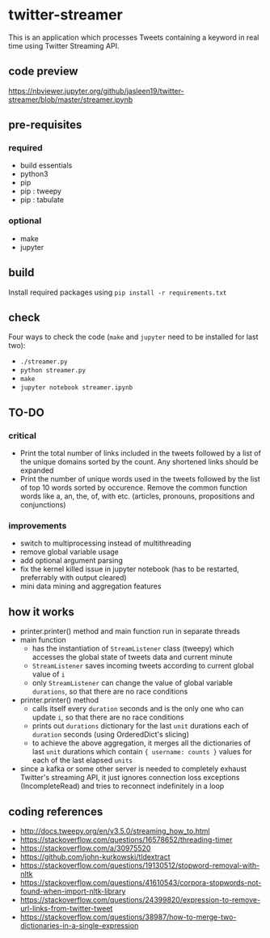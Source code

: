# twitter-streamer
This is an application which processes Tweets containing a keyword in real time using Twitter Streaming API.

## code preview
https://nbviewer.jupyter.org/github/jasleen19/twitter-streamer/blob/master/streamer.ipynb

## pre-requisites
### required
- build essentials
- python3
- pip
- pip : tweepy
- pip : tabulate
### optional
- make
- jupyter

## build
Install required packages using `pip install -r requirements.txt`

## check
Four ways to check the code (`make` and `jupyter` need to be installed for last two):
- `./streamer.py`
- `python streamer.py`
- `make`
- `jupyter notebook streamer.ipynb`

## TO-DO
### critical
- Print the total number of links included in the tweets followed by a list of the unique domains sorted by the count. Any shortened links should be expanded
- Print the number of unique words used in the tweets followed by the list of top 10 words sorted by occurence. Remove the common function words like a, an, the, of, with etc. (articles, pronouns, propositions and conjunctions)
### improvements
- switch to multiprocessing instead of multithreading
- remove global variable usage
- add optional argument parsing
- fix the kernel killed issue in jupyter notebook (has to be restarted, preferrably with output cleared)
- mini data mining and aggregation features

## how it works
- printer.printer() method and main function run in separate threads
- main function
  - has the instantiation of `StreamListener` class (tweepy) which accesses the global state of tweets data and current minute
  - `StreamListener` saves incoming tweets according to current global value of `i`
  - only `StreamListener` can change the value of global variable `durations`, so that there are no race conditions
- printer.printer() method
  - calls itself every `duration` seconds and is the only one who can update `i`, so that there are no race conditions
  - prints out `durations` dictionary for the last `unit` durations each of `duration` seconds (using OrderedDict's slicing)
  - to achieve the above aggregation, it merges all the dictionaries of last `unit` durations which contain `{ username: counts }` values for each of the last elapsed `units`
- since a kafka or some other server is needed to completely exhaust Twitter's streaming API, it just ignores connection loss exceptions (IncompleteRead) and tries to reconnect indefinitely in a loop

## coding references
- http://docs.tweepy.org/en/v3.5.0/streaming_how_to.html
- https://stackoverflow.com/questions/16578652/threading-timer
- https://stackoverflow.com/a/30975520
- https://github.com/john-kurkowski/tldextract
- https://stackoverflow.com/questions/19130512/stopword-removal-with-nltk
- https://stackoverflow.com/questions/41610543/corpora-stopwords-not-found-when-import-nltk-library
- https://stackoverflow.com/questions/24399820/expression-to-remove-url-links-from-twitter-tweet
- https://stackoverflow.com/questions/38987/how-to-merge-two-dictionaries-in-a-single-expression
